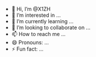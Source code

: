 - 👋 Hi, I’m @X1ZH
- 👀 I’m interested in ...
- 🌱 I’m currently learning ...
- 💞️ I’m looking to collaborate on ...
- 📫 How to reach me ...
- 😄 Pronouns: ...
- ⚡ Fun fact: ...

<!---
X1ZH/X1ZH is a ✨ special ✨ repository because its `README.md` (this file) appears on your GitHub profile.
You can click the Preview link to take a look at your changes.
--->
